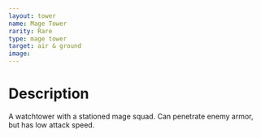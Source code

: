 ```yaml
---
layout: tower
name: Mage Tower
rarity: Rare
type: mage tower
target: air & ground
image: 
---
```


# Description

A watchtower with a stationed mage squad. Can penetrate enemy armor, but has low attack speed.

